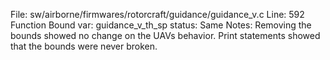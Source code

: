 File: sw/airborne/firmwares/rotorcraft/guidance/guidance_v.c
Line: 592
Function Bound
var: guidance_v_th_sp
status: Same
Notes: Removing the bounds showed no change on the UAVs behavior. Print statements showed that the bounds were never broken.
